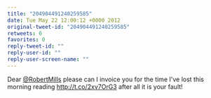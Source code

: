 ```yaml
---
title: "204904491240259585"
date: Tue May 22 12:00:12 +0000 2012
original-tweet-id: "204904491240259585"
retweets: 0
favorites: 0
reply-tweet-id: ""
reply-user-id: ""
reply-user-screen-name: ""
---
```

Dear <a href="https://twitter.com/RobertMills">@RobertMills</a> please can I invoice you for the time I've lost this morning reading http://t.co/2xv7OrG3 after all it is your fault!
